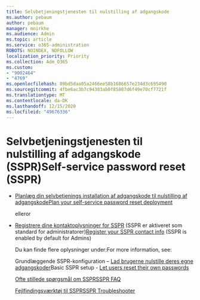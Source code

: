 ```yaml
---
title: Selvbetjeningstjenesten til nulstilling af adgangskode
ms.author: pebaum
author: pebaum
manager: mnirkhe
ms.audience: Admin
ms.topic: article
ms.service: o365-administration
ROBOTS: NOINDEX, NOFOLLOW
localization_priority: Priority
ms.collection: Adm_O365
ms.custom:
- "9002464"
- "4769"
ms.openlocfilehash: 89bd5daa05a2466ee58b1686657e234d3c695490
ms.sourcegitcommit: 4fbe6ac3b7c94303ab0f85807d6f49e70cf7721f
ms.translationtype: MT
ms.contentlocale: da-DK
ms.lasthandoff: 12/15/2020
ms.locfileid: "49676336"
---
```

# <a name="self-service-password-reset-sspr"></a><span data-ttu-id="8eb2d-102">Selvbetjeningstjenesten til nulstilling af adgangskode (SSPR)</span><span class="sxs-lookup"><span data-stu-id="8eb2d-102">Self-service password reset (SSPR)</span></span>

- [<span data-ttu-id="8eb2d-103">Planlæg din selvbetjenings installation af adgangskode til nulstilling af adgangskode</span><span class="sxs-lookup"><span data-stu-id="8eb2d-103">Plan your self-service password reset deployment</span></span>](https://go.microsoft.com/fwlink/?linkid=2142944)  

    <span data-ttu-id="8eb2d-104">eller</span><span class="sxs-lookup"><span data-stu-id="8eb2d-104">or</span></span>
- <span data-ttu-id="8eb2d-105">[Registrere dine kontaktoplysninger for SSPR](https://go.microsoft.com/fwlink/?linkid=849451) (SSPR er aktiveret som standard for administratorer)</span><span class="sxs-lookup"><span data-stu-id="8eb2d-105">[Register your SSPR contact info](https://go.microsoft.com/fwlink/?linkid=849451) (SSPR is enabled by default for Admins)</span></span>

    <span data-ttu-id="8eb2d-106">Du kan finde flere oplysninger under:</span><span class="sxs-lookup"><span data-stu-id="8eb2d-106">For more information, see:</span></span>

    <span data-ttu-id="8eb2d-107">Grundlæggende SSPR-konfiguration – [Lad brugerne nulstille deres egne adgangskoder](https://docs.microsoft.com/microsoft-365/admin/add-users/let-users-reset-passwords)</span><span class="sxs-lookup"><span data-stu-id="8eb2d-107">Basic SSPR setup - [Let users reset their own passwords](https://docs.microsoft.com/microsoft-365/admin/add-users/let-users-reset-passwords)</span></span>

    [<span data-ttu-id="8eb2d-108">Ofte stillede spørgsmål om SSPR</span><span class="sxs-lookup"><span data-stu-id="8eb2d-108">SSPR FAQ</span></span>](https://docs.microsoft.com/azure/active-directory/authentication/active-directory-passwords-faq)

    [<span data-ttu-id="8eb2d-109">Fejlfindingsværktøj til SSPR</span><span class="sxs-lookup"><span data-stu-id="8eb2d-109">SSPR Troubleshooter</span></span>](https://docs.microsoft.com/azure/active-directory/authentication/active-directory-passwords-troubleshoot)
